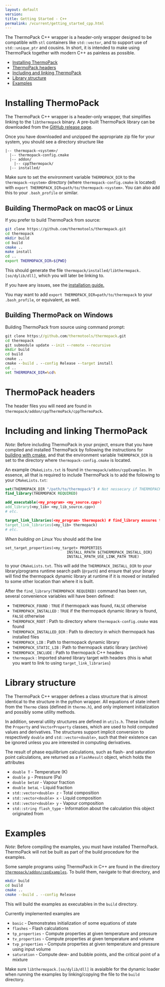 ```yaml
---
layout: default
version: 
title: Getting Started - C++
permalink: /vcurrent/getting_started_cpp.html
---
```


The ThermoPack C++ wrapper is a header-only wrapper designed to be compatible with `stl` containers like `std::vector`, and to support use of `std::unique_ptr` and cousins. In short, it is intended to make using ThermoPack together with modern C++ as painless as possible.

- [Installing ThermoPack](#installing-thermopack)
- [ThermoPack headers](#thermopack-headers)
- [Including and linking ThermoPack](#including-and-linking-thermopack)
- [Library structure](#library-structure)
- [Examples](#examples)

# Installing ThermoPack

The ThermoPack C++ wrapper is a header-only wrapper, that simplifies linking to the `libthermopack` binary. A pre-built ThermoPack library can be downloaded from the [GitHub release page](https://github.com/thermotools/thermopack/releases).

Once you have downloaded and unzipped the appropriate zip file for your system, you should see a directory structure like
```
|-- thermopack-<system>/
  |-- thermopack-config.cmake
  |-- addon/
    |-- cppThermopack/
  |-- installed/
```
Make sure to set the environment variable `THERMOPACK_DIR` to the `thermopack-<system>` directory (where `thermopack-config.cmake` is located) with `export THERMOPACK_DIR=path/to/thermopack-<system>`. You can also add this to your `.bash_profile` or similar.

## Building ThermoPack on macOS or Linux

If you prefer to build ThermoPack from source:
```bash
git clone https://github.com/thermotools/thermopack.git
cd thermopack
mkdir build
cd build
cmake ..
make install
cd ..
export THERMOPACK_DIR=${PWD}
```
This should generate the file `thermopack/installed/libthermopack.[so/dylib/dll]`, which you will later be linking to.

If you have any issues, see the [installation guide.](source_build.html)

You may want to add `export THERMOPACK_DIR=path/to/thermopack` to your `.bash_profile`, or equivalent, as well.

## Building ThermoPack on Windows
Building ThermoPack from source using command prompt:
```cmd
git clone https://github.com/thermotools/thermopack.git
cd thermopack
git submodule update --init --remote --recursive
mkdir build
cd build
cmake ..
cmake --build . --config Release --target install
cd ..
set THERMOPACK_DIR=%cd%
```

# ThermoPack headers

The header files you will need are found in `thermopack/addon/cppThermoPack/cppThermoPack`. 

# Including and linking ThermoPack

*Note:* Before including ThermoPack in your project, ensure that you have compiled and installed ThermoPack by following the instructions for [building with cmake](source_build.html), and that the environment variable `THERMOPACK_DIR` is set to the directory where `thermopack-config.cmake` is located. 

An example `CMakeLists.txt` is found in `thermopack/addon/cppExamples`. In essence, all that is required to include ThermoPack is to add the following to your `CMakeLists.txt`:

```cmake
set(THERMOPACK_DIR "/path/to/thermopack") # Not nessecary if THERMOPACK_DIR is set as an environment variable
find_library(THERMOPACK REQUIRED)

add_executable(<my_program> <my_source.cpp>)
add_library(<my_lib> <my_lib_source.cpp>)
# etc.

target_link_libraries(<my_program> thermopack) # find_library ensures that the imported target "thermopack" is available
target_link_libraries(<my_lib> thermopack)
# etc.
```

*When building on Linux* You should add the line
```
set_target_properties(<my_target> PROPERTIES 
                            INSTALL_RPATH ${THERMOPACK_INSTALL_DIR}
                            INSTALL_RPATH_USE_LINK_PATH TRUE)
```
to your `CMakeLists.txt`. This will add the `THERMOPACK_INSTALL_DIR` to your library/programs runtime search path (`@rpath`) and ensure that your binary will find the thermopack dynamic library at runtime if it is moved or installed to some other location than where it is built.

After the `find_library(THERMOPACK REQUIRED)` command has been run, several convenience variables will have been defined:
* `THERMOPACK_FOUND` : `TRUE` if thermopack was found, `FALSE` otherwise
* `THERMOPACK_INSTALLED` : `TRUE` if the thermopack dynamic library is found, `FALSE` otherwise
* `THERMOPACK_ROOT` : Path to directory where `thermopack-config.cmake` was found
* `THERMOPACK_INSTALLED_DIR` : Path to directory in which thermopack has installed files
* `THERMOPACK_LIB` : Path to thermopack dynamic library
* `THERMOPACK_STATIC_LIB` : Path to thermopack static library (archive)
* `THERMOPACK_INCLUDE` : Path to thermopack C++ headers
* `thermopack` : Imported shared library target with headers (this is what you want to link to using `target_link_libraries`)

# Library structure

The ThermoPack C++ wrapper defines a class structure that is almost identical to the structure in the python wrapper. All equations of state inherit from the `Thermo` class (defined in `thermo.h`), and only implement initialization and possibly some utility methods.

In addition, several utility structures are defined in `utils.h`. These include the `Property` and `VectorProperty` classes, which are used to hold computed values and derivatives. The structures support implicit conversion to respectively `double` and `std::vector<double>`, such that their existence can be ignored unless you are interested in computing derivatives.

The result of phase equilibrium calculations, such as flash- and saturation point calculations, are returned as a `FlashResult` object, which holds the attributes
* `double T` - Temperature (K)
* `double p` - Pressure (Pa)
* `double betaV` - Vapour fraction
* `double betaL` - Liquid fraction
* `std::vector<double> z` - Total composition
* `std::vector<double> x` - Liquid composition
* `std::vector<double> y` - Vapour composition
* `std::string flash_type` - Information about the calculation this object originated from

# Examples

*Note*: Before compiling the examples, you must have installed ThermoPack. ThermoPack will not be built as part of the build procedure for the examples.

Some sample programs using ThermoPack in C++ are found in the directory [`thermopack/addon/cppExamples`](https://github.com/thermotools/thermopack/tree/main/addon/cppExamples). To build them, navigate to that directory, and

```bash
mkdir build
cd build
cmake ..
cmake --build . --config Release
```

This will build the examples as executables in the `build` directory.

Currently implemented examples are
* `basic` - Demonstrates initialization of some equations of state
* `flashes` - Flash calculations
* `tp_properties` - Compute properties at given temperature and pressure
* `tv_properties` - Compute properties at given temperature and volume
* `tvp_properties` - Compute properties at given temperature and pressure using input volume
* `saturation` - Compute dew- and bubble points, and the critical point of a mixture

Make sure `libthermopack.[so/dylib/dll]` is avaialble for the dynamic loader when running the examples by linking/copying the file to the `build` directory.
